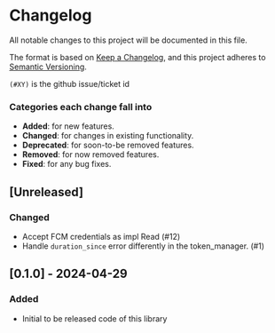 # Changelog

All notable changes to this project will be documented in this file.

The format is based on [Keep a Changelog](https://keepachangelog.com/en/1.1.0/),
and this project adheres to [Semantic Versioning](https://semver.org/spec/v2.0.0.html).

`(#XY)` is the github issue/ticket id

### Categories each change fall into

* **Added**: for new features.
* **Changed**: for changes in existing functionality.
* **Deprecated**: for soon-to-be removed features.
* **Removed**: for now removed features.
* **Fixed**: for any bug fixes.

## [Unreleased]

### Changed
- Accept FCM credentials as impl Read (#12)
- Handle ```duration_since``` error differently in the token_manager. (#1)


## [0.1.0] - 2024-04-29

### Added
- Initial to be released code of this library
